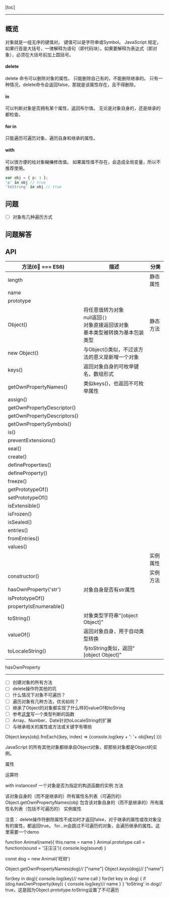 
[toc]

---

## 概览
对象就是一组无序的键值对。
键值可以是字符串或Symbol。
JavaScript 规定，如果行首是大括号，一律解释为语句（即代码块）。如果要解释为表达式（即对象），必须在大括号前加上圆括号。


#### delete
delete 命令可以删除对象的属性。
只能删除自己有的，不能删除继承的。
只有一种情况，delete命令会返回false，那就是该属性存在，且不得删除。

#### in
可以判断对象是否拥有某个属性，返回布尔值。
无论是对象自身的，还是继承的都检查。

#### for in
只能遍历可遍历对象，遍历自身和继承的属性。

#### with
可以很方便的给对象~~赋值~~修改值。
如果属性值不存在，会造成全局变量，所以不推荐使用。

```javascript
var obj = { p: 1 };
'p' in obj // true
'toString' in obj // true
```

## 问题
- [ ] 对象有几种遍历方式

## 问题解答

## API
| 方法(6⃣️ === ES6) | 描述 | 分类 |
| --- | --- | --- |
| length |  | 静态属性 |
| name |  | |
| prototype | | |
| Object() | 将任意值转为对象<br>null返回`{}`<br>对象直接返回该对象<br>基本类型被转换为基本包装类型 | 静态方法 |
| new Object() | 与Object()类似，不过该方法的意义是新增一个对象 | |
| keys() | 返回对象自身的可枚举键名，数组形式 | |
| getOwnPropertyNames() | 类似keys()，也返回不可枚举属性 | |
| assign() |  | |
| getOwnPropertyDescriptor() |  | |
| getOwnPropertyDescriptors() |  | |
| getOwnPropertySymbols() |  | |
| is() |  | |
| preventExtensions() |  | |
| seal() |  | |
| create() |  | |
| defineProperties() |  | |
| defineProperty() |  | |
| freeze() |  | |
| getPrototypeOf() |  | |
| setPrototypeOf() |  | |
| isExtensible() |  | |
| isFrozen() |  | |
| isSealed() |  | |
| entries() |  | |
| fromEntries() |  | |
| values() |  | |
|  |  | 实例属性 |
| constructor() |  | 实例方法 |
| hasOwnProperty('str') | 对象自身是否有str属性 | |
| isPrototypeOf() |  | |
| propertyIsEnumerable() |  | |
| toString() | 对象类型字符串"[object Object]" | |
| valueOf() | 返回对象自身，用于自动类型转换 | |
| toLocaleString() | 与toString类似，返回"[object Object]" | |
hasOwnProperty



---

- [ ] 创建对象的所有方法
- [ ] delete操作符其他的坑
- [ ] 什么情况下对象不可遍历？
- [ ] 遍历对象有几种方法，优劣如何？
- [ ] 继承了Object的对象都实现了什么样的valueOf和toString
- [ ] 参考[这里](https://wangdoc.com/javascript/stdlib/object.html#tostring-%E7%9A%84%E5%BA%94%E7%94%A8%EF%BC%9A%E5%88%A4%E6%96%AD%E6%95%B0%E6%8D%AE%E7%B1%BB%E5%9E%8B)写一个类型判断的函数
 - [ ] Array、Number、Date针对toLocaleString的扩展
 - [ ] 与继承相关的属性或方法或关键字有哪些

Object.keys(obj).froEach((key, index) => {console.log(key + ': '+ obj[key] )})



JavaScript 的所有其他对象都继承自Object对象，即那些对象都是Object的实例。




属性



运算符


with
instanceof
一个对象是否为指定的构造函数的实例
方法

该对象自身的（而不是继承的）所有属性名列表（可遍历的）
Object.getOwnPropertyNames(obj)
包含该对象自身的（而不是继承的）所有属性名列表（包括不可遍历的）
实例属性




注意：
delete操作符删除属性不成功时才返回false，对于继承的属性或改对象没有的属性，都返回true。
for...in会跳过不可遍历的对象，会遍历继承的属性。这里需要一个demo

function Animal(name){
    this.name = name
}
Animal.prototype.call = function(sound = '汪汪汪'){
    console.log(sound)
}

const dog = new Animal('旺财')

Object.getOwnPropertyNames(dog)// ["name"]
Object.keys(dog)// ["name"]

for(key in dog){
    console.log(key)// name call
}
for(let key in dog) {
  if (dog.hasOwnProperty(key)) {
    console.log(key)// name
  }
}
'toString' in dog// true，这是因为Object.prototype.toString设置了不可遍历
